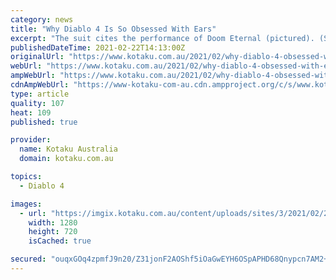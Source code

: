 ```yaml
---
category: news
title: "Why Diablo 4 Is So Obsessed With Ears"
excerpt: "The suit cites the performance of Doom Eternal (pictured). (Screenshot: id Software) “We’re really excited about bringing that idea back in Diablo IV,” lead systems designer Joe Piepiora told Kotaku ..."
publishedDateTime: 2021-02-22T14:13:00Z
originalUrl: "https://www.kotaku.com.au/2021/02/why-diablo-4-obsessed-with-ears/"
webUrl: "https://www.kotaku.com.au/2021/02/why-diablo-4-obsessed-with-ears/"
ampWebUrl: "https://www.kotaku.com.au/2021/02/why-diablo-4-obsessed-with-ears/amp/"
cdnAmpWebUrl: "https://www-kotaku-com-au.cdn.ampproject.org/c/s/www.kotaku.com.au/2021/02/why-diablo-4-obsessed-with-ears/amp/"
type: article
quality: 107
heat: 109
published: true

provider:
  name: Kotaku Australia
  domain: kotaku.com.au

topics:
  - Diablo 4

images:
  - url: "https://imgix.kotaku.com.au/content/uploads/sites/3/2021/02/23/exyol4qumel8uviiokqs.png?ar=16%3A9&auto=format&fit=crop&q=65&w=1280"
    width: 1280
    height: 720
    isCached: true

secured: "ouqxGOq4zpmfJ9n20/Z31jonF2AOShf5iOaGwEYH6OSpAPHD68Qnypcn7AM2+8D3BwbLMrTrUw7lnu8K3LU1fHGdBjE6HGC1g1TFLPGlEhIjaGdDZTJSuVWqGewwBRivO424pJt1MA6ZHDn+K6oEuJkWfdSf7e0+jZXmn34uoma9C5Obc/DT3lY5Q1CfPlswcaIPg5rNiLE0IlF0KrihjWWImsQ0br+ktY7LSgrFkr5V+AmywB71SlWzk1wbNGqZwjbPqnteAUKffKdviD2tt87lCaGZTJcQth3Aock5Te3H8Q1U0eRXDnpUgCMjBKHIYoBlb27bGCoT4Sf+hgnZubHSGJVE9lRdErV+gji5lzo=;5/7kySRL9htg9O5zVSApbQ=="
---
```


